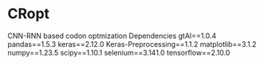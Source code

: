 # CRopt
CNN-RNN based codon optmization
Dependencies
gtAI==1.0.4
pandas==1.5.3
keras==2.12.0
Keras-Preprocessing==1.1.2
matplotlib==3.1.2
numpy==1.23.5
scipy==1.10.1
selenium==3.141.0
tensorflow==2.10.0
